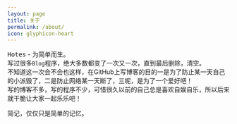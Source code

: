 ```yaml
---
layout: page
title: 关于
permalink: /about/
icon: glyphicon-heart
---
```

<kbd>Hotes</kbd> - 为简单而生。    
写过很多`Blog`程序，绝大多数都变了一次又一次，直到最后删除，清空。    
不知道这一次会不会也这样，在GitHub上写博客的目的一是为了防止某一天自己的小派毁了，二是防止网络某一天断了，三呢，是为了一个爱好吧！    
写的博客不多，写的程序不少，可惜很久以前的自己总是喜欢自娱自乐，所以后来就干脆让大家一起乐乐吧！    

简记，仅仅只是简单的记忆。